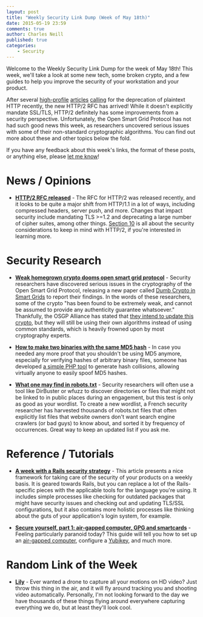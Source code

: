 ```yaml
---
layout: post
title: "Weekly Security Link Dump (Week of May 18th)"
date: 2015-05-19 23:59
comments: true
author: Charles Neill
published: true
categories:
    - Security
---
```


Welcome to the Weekly Security Link Dump for the week of May 18th! This week, we'll take a look at some new tech, some broken crypto, and a few guides to help you improve the security of your workstation and your product.

After several [high-profile][deprecation] [articles][deprecation2] [calling][deprecation3] for the deprecation of plaintext HTTP recently, the new HTTP/2 RFC has arrived! While it doesn't explicitly mandate SSL/TLS, HTTP/2 definitely has some improvements from a security perspective. Unfortunately, the Open Smart Grid Protocol has not had such good news this week, as researchers uncovered serious issues with some of their non-standard cryptographic algorithms. You can find out more about these and other topics below the fold.

If you have any feedback about this week's links, the format of these posts, or anything else, please [let me know][twitter]!

<!-- more -->

# News / Opinions

- [__HTTP/2 RFC released__][http2] - The RFC for HTTP/2 was released recently, and it looks to be quite a major shift from HTTP/1.1 in a lot of ways, including compressed headers, server push, and more. Changes that impact security include mandating TLS >=1.2 and deprecating a large number of cipher suites, among other things. [Section 10][http2_sec] is all about the security considerations to keep in mind with HTTP/2, if you're interested in learning more.

# Security Research

- [__Weak homegrown crypto dooms open smart grid protocol__][smart_grid] - Security researchers have discovered serious issues in the cryptography of the Open Smart Grid Protocol, releasing a new paper called [Dumb Crypto in Smart Grids][smart_grid2] to report their findings. In the words of these researchers, some of the crypto "has been found to be extremely weak, and cannot be assumed to provide any authenticity guarantee whatsoever." Thankfully, the OSGP Alliance has stated that [they intend to update this crypto][smart_grid3], but they will still be using their own algorithms instead of using common standards, which is heavily frowned upon by most cryptography experts.

- [__How to make two binaries with the same MD5 hash__][md5] - In case you needed any more proof that you shouldn't be using MD5 anymore, especially for verifying hashes of arbitrary binary files, someone has developed [a simple PHP tool][md5_2] to generate hash collisions, allowing virtually anyone to easily spoof MD5 hashes.

- [__What one may find in robots.txt__][robots] - Security researchers will often use a tool like DirBuster or wfuzz to discover directories or files that might not be linked to in public places during an engagement, but this test is only as good as your wordlist. To create a new wordlist, a French security researcher has harvested thousands of robots.txt files that often explicitly list files that website owners don't want search engine crawlers (or bad guys) to know about, and sorted it by frequency of occurrences. Great way to keep an updated list if you ask me.

# Reference / Tutorials

- [__A week with a Rails security strategy__][rails] - This article presents a nice framework for taking care of the security of your products on a weekly basis. It is geared towards Rails, but you can replace a lot of the Rails-specific pieces with the applicable tools for the language you're using. It includes simple processes like checking for outdated packages that might have security issues and checking out and updating TLS/SSL configurations, but it also contains more holistic processes like thinking about the guts of your application's login system, for example.

- [__Secure yourself, part 1: air-gapped computer, GPG and smartcards__][secure_yourself] - Feeling particularly paranoid today? This guide will tell you how to set up an [air-gapped computer][air_gap], configure a [Yubikey][yubikey], and much more.

# Random Link of the Week

- [__Lily__][lily] - Ever wanted a drone to capture all your motions on HD video? Just throw this thing in the air, and it will fly around tracking you and shooting video automatically. Personally, I'm not looking forward to the day we have thousands of these things flying around everywhere capturing everything we do, but at least they'll look cool.

[deprecation]: https://https.cio.gov/
[deprecation2]: https://blog.mozilla.org/security/2015/04/30/deprecating-non-secure-http/
[deprecation3]: https://www.chromium.org/Home/chromium-security/marking-http-as-non-secure
[twitter]: https://twitter.com/ccneill

[http2]: https://httpwg.github.io/specs/rfc7540.html
[http2_sec]: https://httpwg.github.io/specs/rfc7540.html#security

[smart_grid]: https://threatpost.com/weak-homegrown-crypto-dooms-open-smart-grid-protocol/112680
[smart_grid2]: https://eprint.iacr.org/2015/428
[smart_grid3]: https://threatpost.com/open-smart-grid-protocol-alliance-plans-to-fix-its-weak-crypto/112794
[md5]: http://natmchugh.blogspot.com/2015/05/how-to-make-two-binaries-with-same-md5.html
[md5_2]: https://github.com/natmchugh/longEgg
[robots]: http://thiébaud.fr/robots.txt.html

[rails]: http://bauland42.com/articles/a-week-with-a-rails-security-strategy/
[secure_yourself]: http://viccuad.me/blog/secure-yourself-part-1-airgapped-computer-and-GPG-smartcards/
[air_gap]: http://en.wikipedia.org/wiki/Air_gap_%28networking%29
[yubikey]: https://www.yubico.com/products/yubikey-hardware/

[lily]: https://www.lily.camera/
